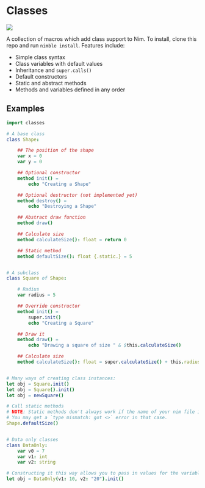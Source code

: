 # Classes

![](https://img.shields.io/badge/status-alpha-red)

A collection of macros which add class support to Nim. To install, clone this repo and run `nimble install`. Features include:

- Simple class syntax
- Class variables with default values
- Inheritance and `super.calls()`
- Default constructors
- Static and abstract methods
- Methods and variables defined in any order

## Examples

```nim
import classes

# A base class
class Shape:

    ## The position of the shape
    var x = 0
    var y = 0

    ## Optional constructor
    method init() =
        echo "Creating a Shape"

    ## Optional destructor (not implemented yet)
    method destroy() =
        echo "Destroying a Shape"

    ## Abstract draw function
    method draw()

    ## Calculate size
    method calculateSize(): float = return 0

    ## Static method
    method defaultSize(): float {.static.} = 5


# A subclass
class Square of Shape:

    # Radius
    var radius = 5

    ## Override constructor
    method init() =
        super.init()
        echo "Creating a Square"

    ## Draw it
    method draw() =
        echo "Drawing a square of size " & $this.calculateSize()

    ## Calculate size
    method calculateSize(): float = super.calculateSize() + this.radius


# Many ways of creating class instances:
let obj = Square.init()
let obj = Square().init()
let obj = newSquare()

# Call static methods
# NOTE: Static methods don't always work if the name of your nim file is the exact same as the class name. 
# You may get a `type mismatch: got <>` error in that case.
Shape.defaultSize()


# Data only classes
class DataOnly:
    var v0 = 7
    var v1: int
    var v2: string

# Constructing it this way allows you to pass in values for the variables that don't have values set
let obj = DataOnly(v1: 10, v2: "20").init()
```